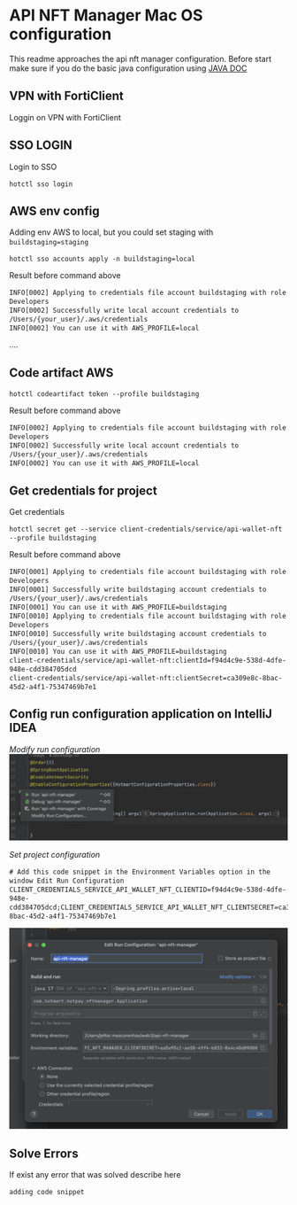 # API NFT Manager Mac OS configuration
This readme approaches the api nft manager configuration.
Before start make sure if you do the basic java configuration using [JAVA DOC](../../java/README.md)

## VPN with FortiClient
Loggin on VPN with FortiClient

## SSO LOGIN
Login to SSO

```shell
hotctl sso login
```

## AWS env config
Adding env AWS to local, but you could set staging with `buildstaging=staging`

```shell
hotctl sso accounts apply -n buildstaging=local
```
Result before command above
```shell
INFO[0002] Applying to credentials file account buildstaging with role Developers 
INFO[0002] Successfully write local account credentials to /Users/{your_user}/.aws/credentials 
INFO[0002] You can use it with AWS_PROFILE=local 
```
....

## Code artifact AWS

```shell
hotctl codeartifact token --profile buildstaging
```
Result before command above
```shell
INFO[0002] Applying to credentials file account buildstaging with role Developers 
INFO[0002] Successfully write local account credentials to /Users/{your_user}/.aws/credentials
INFO[0002] You can use it with AWS_PROFILE=local 
```

## Get credentials for project
Get credentials

```shell
hotctl secret get --service client-credentials/service/api-wallet-nft --profile buildstaging
```
Result before command above
```shell
INFO[0001] Applying to credentials file account buildstaging with role Developers
INFO[0001] Successfully write buildstaging account credentials to /Users/{your_user}/.aws/credentials
INFO[0001] You can use it with AWS_PROFILE=buildstaging
INFO[0010] Applying to credentials file account buildstaging with role Developers
INFO[0010] Successfully write buildstaging account credentials to /Users/{your_user}/.aws/credentials
INFO[0010] You can use it with AWS_PROFILE=buildstaging
client-credentials/service/api-wallet-nft:clientId=f94d4c9e-538d-4dfe-948e-cdd384705dcd
client-credentials/service/api-wallet-nft:clientSecret=ca309e8c-8bac-45d2-a4f1-75347469b7e1
```

## Config run configuration application on IntelliJ IDEA
*Modify run configuration*
![Modify run configuration](./images/modify-run-configuration.png)

*Set project configuration*

```shell
# Add this code snippet in the Environment Variables option in the window Edit Run Configuration
CLIENT_CREDENTIALS_SERVICE_API_WALLET_NFT_CLIENTID=f94d4c9e-538d-4dfe-948e-cdd384705dcd;CLIENT_CREDENTIALS_SERVICE_API_WALLET_NFT_CLIENTSECRET=ca309e8c-8bac-45d2-a4f1-75347469b7e1
```
![Config run configuration application on IntelliJ IDEA](./images/config-run-configuration-application-IntelliJIDEA.png)



## Solve Errors

If exist any error that was solved describe here

```shell
adding code snippet
```
